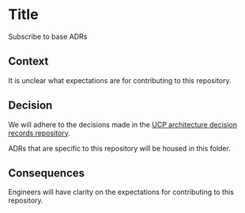 # Title

Subscribe to base ADRs

## Context

It is unclear what expectations are for contributing to this repository.

## Decision

We will adhere to the decisions made in the [UCP architecture decision records repository](https://github.com/Universal-Connect-Project/architecture-decision-record).

ADRs that are specific to this repository will be housed in this folder.

## Consequences

Engineers will have clarity on the expectations for contributing to this repository.